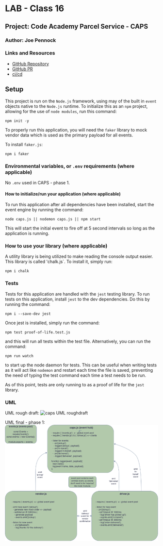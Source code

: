 # LAB - Class 16

## Project: Code Academy Parcel Service - CAPS

### Author: Joe Pennock

### Links and Resources

- [GitHub Repository](https://github.com/joepennock-401-advanced-javascript/caps)
- [GitHub PR](https://github.com/joepennock-401-advanced-javascript/caps/pull/1)
- [ci/cd](https://github.com/joepennock-401-advanced-javascript/caps/actions)
<!-- - [back-end server url](http://xyz.com) (when applicable) -->
<!-- - [front-end application](http://xyz.com) (when applicable) -->

## Setup

This project is run on the `Node.js` framework, using may of the built in `event` objects native to the `Node.js` runtime. To initialize this as an `npm` project, allowing for the use of `node modules`, run this command:
```
npm init -y
```
To properly run this application, you will need the `faker` library to mock vendor data which is used as the primary payload for all events.

To install `faker.js`:
```
npm i faker
```


### Environmental variables, or `.env` requirements (where applicable)

No `.env` used in CAPS - phase 1.

#### How to initialize/run your application (where applicable)

To run this application after all dependencies have been installed, start the event engine by running the command:
```
node caps.js || nodemon caps.js || npm start
```
This will start the initial event to fire off at 5 second intervals so long as the application is running.

### How to use your library (where applicable)

A utility library is being utilized to make reading the console output easier. This library is called 'chalk.js`. To install it, simply run:
```
npm i chalk
```

### Tests

Tests for this application are handled with the `jest` testing library. To run tests on this application, install `jest` to the dev dependencies. Do this by running the command:
```
npm i --save-dev jest
```
Once jest is installed, simply run the command:
```
npm test proof-of-life.test.js
```
and this will run all tests within the test file. Alternatively, you can run the command:
```
npm run watch
```
to start up the node daemon for tests. This can be useful when writing tests as it will act like `nodemon` and restart each time the file is saved, preventing the need of typing the test command each time a test needs to be run.

As of this point, tests are only running to as a proof of life for the `jest` library.

### UML

UML rough draft:
![caps UML roughdraft](./assets/caps-uml-roughdraft.png)

UML final - phase 1:
![phase 1 final UML](./assets/caps.png)
